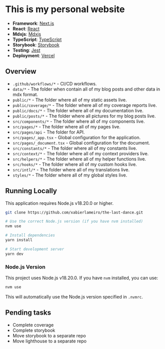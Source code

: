 # This is my personal website

-   **Framework**: [Next.js](https://nextjs.org/)
-   **React**: [React](https://reactjs.org/)
-   **Mdxjs**: [Mdxjs](https://mdxjs.com/)
-   **TypeScript**: [TypeScript](https://www.typescriptlang.org/)
-   **Storybook**: [Storybook](https://storybook.js.org/)
-   **Testing**: [Jest](https://jestjs.io/)
-   **Deployment**: [Vercel](https://vercel.com)

## Overview

-   `.github/workflows/*` - CI/CD workflows.
-   `data/*` - The folder when contain all of my blog posts and other data in mdx format.
-   `public/*` - The folder where all of my static assets live.
-   `public/coverage/*` - The folder where all of my coverage reports live.
-   `public/docs/*` - The folder where all of my documentation live.
-   `public/posts/*` - The folder where all pictures for my blog posts live.
-   `src/components/*` - The folder where all of my components live.
-   `src/pages/*` - The folder where all of my pages live.
-   `src/pages/api` - The folder for API.
-   `src/pages/_app.tsx` - Global configuration for the application.
-   `src/pages/_document.tsx` - Global configuration for the document.
-   `src/constants/*` - The folder where all of my constants live.
-   `src/context/*` - The folder where all of my context providers live.
-   `src/helpers/*` - The folder where all of my helper functions live.
-   `src/hooks/*` - The folder where all of my custom hooks live.
-   `src/intl/*` - The folder where all of my translations live.
-   `styles/*` - The folder where all of my global styles live.

## Running Locally

This application requires Node.js v18.20.0 or higher.

```bash
git clone https://github.com/xabierlameiro/the-last-dance.git

# Use the correct Node.js version (if you have nvm installed)
nvm use

# Install dependencies
yarn install

# Start development server
yarn dev
```

### Node.js Version

This project uses Node.js v18.20.0. If you have `nvm` installed, you can use:

```bash
nvm use
```

This will automatically use the Node.js version specified in `.nvmrc`.

## Pending tasks

-   Complete coverage
-   Complete storybook
-   Move storybook to a separate repo
-   Move lighthouse to a separate repo
